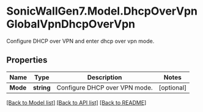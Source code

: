 # SonicWallGen7.Model.DhcpOverVpnGlobalVpnDhcpOverVpn
Configure DHCP over VPN and enter dhcp over vpn mode.

## Properties

Name | Type | Description | Notes
------------ | ------------- | ------------- | -------------
**Mode** | **string** | Configure DHCP over VPN mode. | [optional] 

[[Back to Model list]](../README.md#documentation-for-models) [[Back to API list]](../README.md#documentation-for-api-endpoints) [[Back to README]](../README.md)

